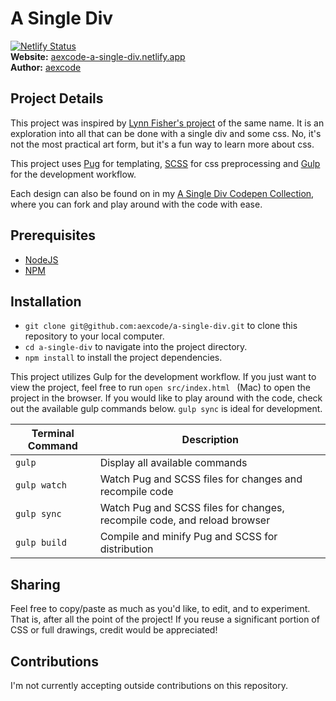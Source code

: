 # A Single Div

[![Netlify Status](https://api.netlify.com/api/v1/badges/918a83cf-f9cc-418e-9224-de7700b03d5d/deploy-status)](https://app.netlify.com/sites/aexcode-a-single-div/deploys) \
**Website:** [aexcode-a-single-div.netlify.app](https://aexcode-a-single-div.netlify.app/) \
**Author:** [aexcode](https://aexcode.com)

## Project Details
This project was inspired by [Lynn Fisher's project](https://github.com/lynnandtonic/a-single-div) of the same name. It is an exploration into all that can be done with a single div and some css. No, it's not the most practical art form, but it's a fun way to learn more about css. 

This project uses [Pug](https://pugjs.org/api/getting-started.html) for templating, [SCSS](https://sass-lang.com/) for css preprocessing and [Gulp](https://gulpjs.com/) for the development workflow. 

Each design can also be found on in my [A Single Div Codepen Collection](https://codepen.io/collection/pgowkP), where you can fork and play around with the code with ease.

## Prerequisites 
- [NodeJS](https://nodejs.org/en/)
- [NPM](https://www.npmjs.com/)


## Installation 
- `git clone git@github.com:aexcode/a-single-div.git` to clone this repository to your local computer.
- `cd a-single-div` to navigate into the project directory.
- `npm install` to install the project dependencies.

This project utilizes Gulp for the development workflow. If you just want to view the project, feel free to run `open src/index.html ` (Mac) to open the project in the browser. If you would like to play around with the code, check out the available gulp commands below. `gulp sync` is ideal for development.

| Terminal Command  | Description |
|---|---|
| `gulp`  | Display all available commands  |
| `gulp watch`  | Watch Pug and SCSS files for changes and recompile code  |
| `gulp sync`  | Watch Pug and SCSS files for changes, recompile code, and reload browser  |
| `gulp build`  | Compile and minify Pug and SCSS for distribution  |

## Sharing
Feel free to copy/paste as much as you'd like, to edit, and to experiment. That is, after all the point of the project! If you reuse a significant portion of CSS or full drawings, credit would be appreciated! 

## Contributions
I'm not currently accepting outside contributions on this repository.